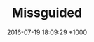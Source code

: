 ---
layout: post
title:  "Missguided"
date:   2016-07-19 18:09:29 +1000
category: portfolioTop
summary: www.missguided.co.uk
description: Award-winning international online fashion retailer
---